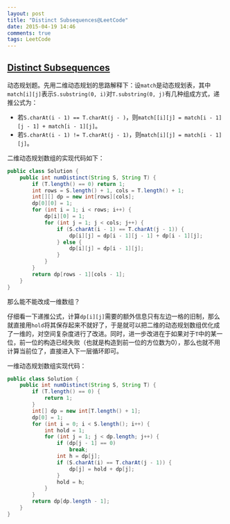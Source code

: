 ```yaml
---
layout: post
title: "Distinct Subsequences@LeetCode"
date: 2015-04-19 14:46
comments: true
tags: LeetCode
---
```

## [Distinct Subsequences](https://leetcode.com/problems/distinct-subsequences/)

<!-- more -->

动态规划题。先用二维动态规划的思路解释下：设`match`是动态规划表，其中`match[i][j]`表示`S.substring(0, i)`对`T.substring(0, j)`有几种组成方式，递推公式为：

* 若`S.charAt(i - 1) == T.charAt(j - )`，则`match[[i][j] = match[i - 1][j - 1] + match[i - 1][j]`。
* 若`S.charAt(i - 1) != T.charAt(j - 1)`，则`match[i][j] = match[i - 1][j]`。

二维动态规划数组的实现代码如下：

``` java
public class Solution {
    public int numDistinct(String S, String T) {
        if (T.length() == 0) return 1;
        int rows = S.length() + 1, cols = T.length() + 1;
        int[][] dp = new int[rows][cols];
        dp[0][0] = 1;
        for (int i = 1; i < rows; i++) {
            dp[i][0] = 1;
            for (int j = 1; j < cols; j++) {
                if (S.charAt(i - 1) == T.charAt(j - 1)) {
                    dp[i][j] = dp[i - 1][j - 1] + dp[i - 1][j];
                } else {
                    dp[i][j] = dp[i - 1][j];
                }
            }
        }
        return dp[rows - 1][cols - 1];
    }
}
```

那么能不能改成一维数组？

仔细看一下递推公式，计算`dp[i][j]`需要的额外信息只有左边一格的旧制，那么就直接用`hold`将其保存起来不就好了，于是就可以把二维的动态规划数组优化成了一维的，对空间复杂度进行了改进。同时，进一步改进在于如果对于`T`中的某一位，前一位的构造已经失败（也就是构造到前一位的方位数为0），那么也就不用计算当前位了，直接进入下一层循环即可。

一维动态规划数组实现代码：

``` java
public class Solution {
    public int numDistinct(String S, String T) {
        if (T.length() == 0) {
            return 1;
        }
        int[] dp = new int[T.length() + 1];
        dp[0] = 1;
        for (int i = 0; i < S.length(); i++) {
            int hold = 1;
            for (int j = 1; j < dp.length; j++) {
                if (dp[j - 1] == 0)
                    break;
                int h = dp[j];
                if (S.charAt(i) == T.charAt(j - 1)) {
                    dp[j] = hold + dp[j];
                }
                hold = h;
            }
        }
        return dp[dp.length - 1];
    }
}
```